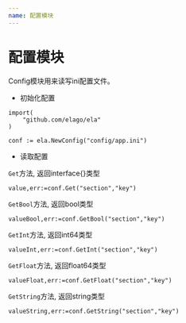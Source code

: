 ```yaml
---
name: 配置模块
---
```


# 配置模块

Config模块用来读写ini配置文件。

- 初始化配置
```golang
import(
	"github.com/elago/ela"
)

conf := ela.NewConfig("config/app.ini")

```

- 读取配置

`Get`方法, 返回interface{}类型

```golang
value,err:=conf.Get("section","key")
```

`GetBool`方法, 返回bool类型

```golang
valueBool,err:=conf.GetBool("section","key")
```

`GetInt`方法, 返回int64类型

```golang
valueInt,err:=conf.GetInt("section","key")
```

`GetFloat`方法, 返回float64类型

```golang
valueFloat,err:=conf.GetFloat("section","key")
```

`GetString`方法, 返回string类型

```golang
valueString,err:=conf.GetString("section","key")
```
